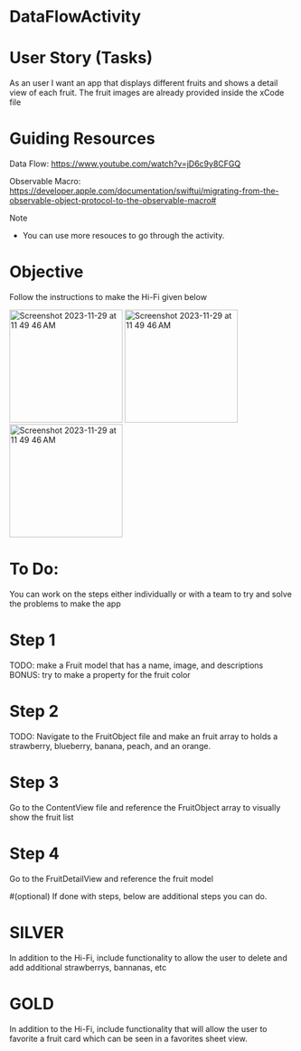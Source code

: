 # DataFlowActivity

# User Story (Tasks)

As an user I want an app that displays different fruits and shows a detail view of each fruit. The fruit images are already provided inside the xCode file

# Guiding Resources 

Data Flow: https://www.youtube.com/watch?v=jD6c9y8CFGQ

Observable Macro: https://developer.apple.com/documentation/swiftui/migrating-from-the-observable-object-protocol-to-the-observable-macro#

> [!NOTE]
> * You can use more resouces to go through the activity.

# Objective
Follow the instructions to make the Hi-Fi given below

 <img width="200 height= 200" alt="Screenshot 2023-11-29 at 11 49 46 AM" src="https://github.com/ngordon68/DataFlowActivity/assets/102773701/7a841977-d4a0-4083-a21d-08f9d0e26e75">

 <img width="200 height= 200" alt="Screenshot 2023-11-29 at 11 49 46 AM" src="https://github.com/ngordon68/DataFlowActivity/assets/102773701/a3214596-c78d-4029-9efe-98bbd3af6d32">

 <img width="200 height= 200" alt="Screenshot 2023-11-29 at 11 49 46 AM" src="https://github.com/ngordon68/DataFlowActivity/assets/102773701/6f55b723-53a7-4195-b2c2-8875f03455e5">



# To Do:

You can work on the steps either individually or with a team to try and solve the problems to make the app

# Step 1

 TODO: make a Fruit model that has a name, image, and descriptions
 BONUS: try to make a property for the fruit color

# Step 2

TODO: Navigate to the FruitObject file and make an fruit array to holds a strawberry, blueberry, banana, peach, and an orange.

# Step 3

Go to the ContentView file and reference the FruitObject array to visually show the fruit list

# Step 4

Go to the FruitDetailView and reference the fruit model

#(optional) If done with steps, below are additional steps you can do.
# SILVER
In addition to the Hi-Fi, include functionality to allow the user to delete and add additional strawberrys, bannanas, etc
# GOLD
In addition to the Hi-Fi, include functionality that will allow the user to favorite a fruit card which can be seen in a favorites sheet view.
